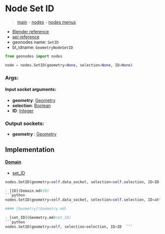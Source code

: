 # Node Set ID

> [main](../structure.md) - [nodes](nodes.md) - [nodes menus](nodes_menus.md)

- [Blender reference](https://docs.blender.org/manual/en/latest/modeling/geometry_nodes/geometry/set_id.html)
- [api reference](https://docs.blender.org/api/current/bpy.types.GeometryNodeSetID.html)
- geonodes name: `SetID`
- bl_idname: `GeometryNodeSetID`

```python
from geonodes import nodes

node = nodes.SetID(geometry=None, selection=None, ID=None)
```

### Args:

#### Input socket arguments:

- **geometry**: [Geometry](Geometry.md)
- **selection**: [Boolean](Boolean.md)
- **ID**: [Integer](Integer.md)

### Output sockets:

- **geometry** : [Geometry](Geometry.md)

## Implementation

#### [Domain](Domain.md)

 - [set_ID](Domain.md#set_ID)
  ```python
  nodes.SetID(geometry=self.data_socket, selection=self.selection, ID=ID  ```

 - [ID](Domain.md#ID)
  ```python
  nodes.SetID(geometry=self.data_socket, selection=self.selection, ID=attr_value  ```

#### [Geometry](Geometry.md)

 - [set_ID](Geometry.md#set_ID)
  ```python
  nodes.SetID(geometry=self, selection=selection, ID=ID  ```


